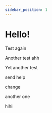 ```yaml
---
sidebar_position: 1
---
```


# Hello!

Test again

Another test ahh

Yet another test

send help

change

another one

hihi
